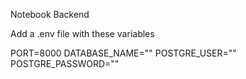 Notebook Backend

Add a .env file with these variables

PORT=8000
DATABASE_NAME=""
POSTGRE_USER=""
POSTGRE_PASSWORD=""



